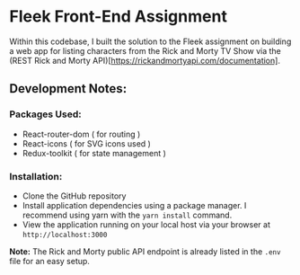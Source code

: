 # Fleek Front-End Assignment

Within this codebase, I built the solution to the Fleek assignment on building a web app for listing characters from the Rick and Morty TV Show via the (REST Rick and Morty API)[https://rickandmortyapi.com/documentation].

## Development Notes: 

### Packages Used: 
- React-router-dom ( for routing )
- React-icons ( for SVG icons used )
- Redux-toolkit ( for state management )
### Installation: 
- Clone the GitHub repository
- Install application dependencies using a package manager. I recommend using yarn with the `yarn install` command.  
- View the application running on your local host via your browser at `http://localhost:3000`

**Note:** The Rick and Morty public API endpoint is already listed in the `.env` file for an easy setup.
